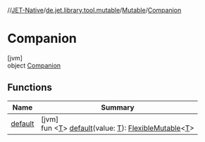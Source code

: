 //[JET-Native](../../../../index.md)/[de.jet.library.tool.mutable](../../index.md)/[Mutable](../index.md)/[Companion](index.md)

# Companion

[jvm]\
object [Companion](index.md)

## Functions

| Name | Summary |
|---|---|
| [default](default.md) | [jvm]<br>fun &lt;[T](default.md)&gt; [default](default.md)(value: [T](default.md)): [FlexibleMutable](../../-flexible-mutable/index.md)&lt;[T](default.md)&gt; |

